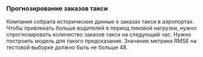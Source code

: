 ### Прогнозирование заказов такси

Компания собрала исторические данные о заказах такси в аэропортах. Чтобы привлекать больше водителей в период пиковой нагрузки, нужно спрогнозировать количество заказов такси на следующий час. Нужно построить модель для такого предсказания.
Значение метрики RMSE на тестовой выборке должно быть не больше 48.
